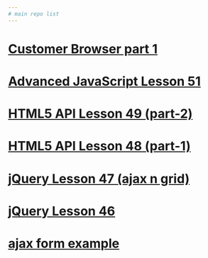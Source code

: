 ```yaml
---
# main repo list
---
```

# [Customer Browser part 1](https://github.com/dhstudents/CustomerBrowser-part1)

# [Advanced JavaScript Lesson 51](https://github.com/dhstudents/Lesson51-adv-js)

# [HTML5 API Lesson 49 (part-2)](https://github.com/dhstudents/lesson-49-html5-api)

# [HTML5 API Lesson 48 (part-1)](https://github.com/dhstudents/lesson48-html5-api)

# [jQuery Lesson 47 (ajax n grid)](https://github.com/dhstudents/lesson47-jquery-ajax-grid)

# [jQuery Lesson 46](https://github.com/dhstudents/class6-jquery-lesson46)

# [ajax form example](https://github.com/dhstudents/ajax-form-sample)




